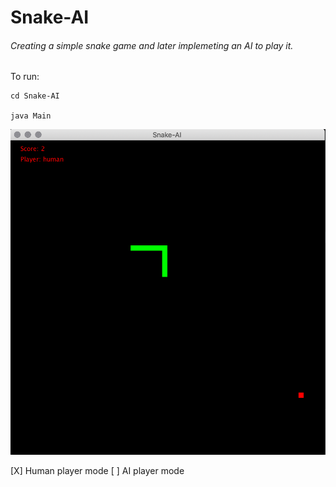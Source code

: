 # Snake-AI
###### Creating a simple snake game and later implemeting an AI to play it.

To run:
```
cd Snake-AI

java Main 

```

![alt text](https://github.com/unobatbayar/Snake-AI/blob/master/Images/human%20player.png)

[X] Human player mode
[ ] AI player mode 